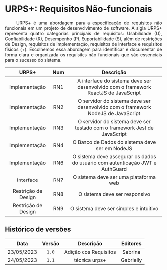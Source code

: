 # URPS+: Requisitos Não-funcionais

<p align="justify"> &emsp;&emsp;
URPS+ é uma abordagem para a especificação de requisitos não funcionais em um projeto de desenvolvimento de software. A sigla URPS+ representa quatro categorias principais de requisitos: Usabilidade (U), Confiabilidade (R), Desempenho (P), Suportabilidade (S), além de restrições de Design, requisitos de implementação, requisitos de interface e requisitos físicos (+). Escolhemos essa abordagem para identificar e documentar de forma clara e organizada os requisitos não funcionais que são essenciais para o sucesso do sistema.</p>


|  **URPS+**| **Num**  | **Descrição** |
| :---------: | :-----------: | :---------: |
| Implementação |   RN1   | A interface do sistema deve ser desenvolvido com o framework ReactJS de JavaScript |
| Implementação |   RN2   | O servidor do sistema deve ser desenvolvido com o framework NodeJS de JavaScript |
| Implementação |   RN3   | O servidor do sistema deve ser testado com o framework Jest de JavaScript |
| Implementação |   RN4   | O Banco de Dados do sistema deve ser em NodeJS |
| Implementação |   RN6   | O sistema deve assegurar os dados do usuário com autenticação JWT e AuthGuard |
| Interface |   RN7   | O sistema deve ser uma plataforma web |
| Restrição de Design |   RN8   | O sistema deve ser responsivo |
| Restrição de Design |   RN9   | O sistema deve ser simples e intuitivo |



## Histórico de versões


|  **Data**  |**Versão** |    **Descrição**     |   **Editores**   |
| :--------: | :-------: | :-------------------: | :--------------: |
| 23/05/2023 |   `1.0`   |  Adição dos Requisitos      | Sabrina  |
| 24/05/2023 |   `1.1`   |  técnica urps+      | Gabrielly |
